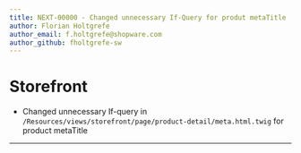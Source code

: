 ```yaml
---
title: NEXT-00000 - Changed unnecessary If-Query for produt metaTitle 
author: Florian Holtgrefe
author_email: f.holtgrefe@shopware.com
author_github: fholtgrefe-sw
---
```

# Storefront
*  Changed unnecessary If-query in `/Resources/views/storefront/page/product-detail/meta.html.twig` for product metaTitle
___

